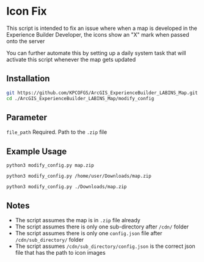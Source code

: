 # Icon Fix

This script is intended to fix an issue where when a map is developed in the Experience Builder Developer, the icons show an "X" mark when passed onto the server

You can further automate this by setting up a daily system task that will activate this script whenever the map gets updated

## Installation

```bash
git https://github.com/KPCOFGS/ArcGIS_ExperienceBuilder_LABINS_Map.git
cd ./ArcGIS_ExperienceBuilder_LABINS_Map/modify_config
```

## Parameter

`file_path` Required. Path to the `.zip` file

## Example Usage

`python3 modify_config.py map.zip`

`python3 modify_config.py /home/user/Downloads/map.zip`

`python3 modify_config.py ./Downloads/map.zip`

## Notes
* The script assumes the map is in `.zip` file already
* The script assumes there is only one sub-directory after `/cdn/` folder
* The script assumes there is only one `config.json` file after `/cdn/sub_directory/` folder
* The script assumes `/cdn/sub_directory/config.json` is the  correct json file that has the path to icon images
